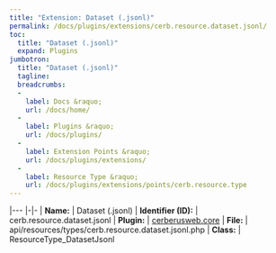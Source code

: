 ```yaml
---
title: "Extension: Dataset (.jsonl)"
permalink: /docs/plugins/extensions/cerb.resource.dataset.jsonl/
toc:
  title: "Dataset (.jsonl)"
  expand: Plugins
jumbotron:
  title: "Dataset (.jsonl)"
  tagline: 
  breadcrumbs:
  -
    label: Docs &raquo;
    url: /docs/home/
  -
    label: Plugins &raquo;
    url: /docs/plugins/
  -
    label: Extension Points &raquo;
    url: /docs/plugins/extensions/
  -
    label: Resource Type &raquo;
    url: /docs/plugins/extensions/points/cerb.resource.type
---
```


|---
|-|-
| **Name:** | Dataset (.jsonl)
| **Identifier (ID):** | cerb.resource.dataset.jsonl
| **Plugin:** | [cerberusweb.core](/docs/plugins/cerberusweb.core/)
| **File:** | api/resources/types/cerb.resource.dataset.jsonl.php
| **Class:** | ResourceType_DatasetJsonl


